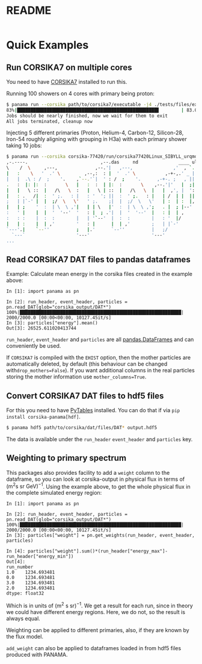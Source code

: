 # README

```{include} ../README.md

```

# Quick Examples

## Run CORSIKA7 on multiple cores

You need to have [CORSIKA7](https://www.iap.kit.edu/corsika/79.php) installed to run this.

Running 100 showers on 4 cores with primary being proton:

```sh
$ panama run --corsika path/to/corsika7/executable -j4 ./tests/files/example_corsika.template
83%|████████████████████████████████████████████████████▋        | 83.0/100 [00:13<00:02, 6.36shower/s]
Jobs should be nearly finished, now we wait for them to exit
All jobs terminated, cleanup now
```

Injecting 5 different primaries (Proton, Helium-4, Carbon-12, Silicon-28, Iron-54 roughly aligning with grouping in H3a) with each primary shower taking 10 jobs:

```sh
$ panama run --corsika corsika-77420/run/corsika77420Linux_SIBYLL_urqmd --jobs 10 --primary ""{2212: 500, 1000020040: 250, 1000060120: 50, 1000140280: 50, 1000260540: 50}"" ./tests/files/example_corsika.template
,-.----.                           ,--.das     nd               ____ ulticore utils for corsik  7
\    /  \     ,---,              ,--.'|   ,---,               ,'  , `.                    ,---,
|   :    \   '  .' \         ,--,:  : |  '  .' \           ,-+-,.' _ |                   '  .' \
|   |  .\ : /  ;    '.    ,`--.'`|  ' : /  ;    '.      ,-+-. ;   , ||                  /  ;    '.
.   :  |: |:  :       \   |   :  :  | |:  :       \    ,--.'|'   |  ;|                 :  :       \
|   |   \ ::  |   /\   \  :   |   \ | ::  |   /\   \  |   |  ,', |  ':                 :  |   /\   \
|   : .   /|  :  ' ;.   : |   : '  '; ||  :  ' ;.   : |   | /  | |  ||                 |  :  ' ;.   :
;   | |`-' |  |  ;/  \   \'   ' ;.    ;|  |  ;/  \   \'   | :  | :  |,                 |  |  ;/  \   \
|   | ;    '  :  | \  \ ,'|   | | \   |'  :  | \  \ ,';   . |  ; |--'                  '  :  | \  \ ,'
:   ' |    |  |  '  '--'  '   : |  ; .'|  |  '  '--'  |   : |  | ,                     |  |  '  '--'
:   : :    |  :  :        |   | '`--'  |  :  :        |   : '  |/                      |  :  :
|   | :    |  | ,'        '   : |      |  | ,'        ;   | |`-'                       |  | ,'
`---'.|    `--''          ;   |.'      `--''          |   ;/                           `--''
  `---`                   '---'                       '---'                                     v0.7.2
...
```

## Read CORSIKA7 DAT files to pandas dataframes

Example: Calculate mean energy in the corsika files created in the example above:

```
In [1]: import panama as pn

In [2]: run_header, event_header, particles = pn.read_DAT(glob="corsika_output/DAT*")
100%|████████████████████████████████████████████████████████████| 2000/2000.0 [00:00<00:00, 10127.45it/s]
In [3]: particles["energy"].mean()
Out[3]: 26525.611020413744
```

`run_header`, `event_header` and `particles` are all [pandas.DataFrames](https://pandas.pydata.org/docs/reference/api/pandas.DataFrame.html) and can conveniently be used.

If `CORSIKA7` is compiled with the `EHIST` option, then the mother particles are automatically deleted, by default (this behaviour can be changed with`drop_mothers=False`).
If you want additional columns in the real particles storing the mother information use `mother_columns=True`.

## Convert CORSIKA7 DAT files to hdf5 files

For this you need to have [PyTables](https://github.com/PyTables/PyTables) installed.
You can do that if via `pip install corsika-panama[hdf]`.

```sh
$ panama hdf5 path/to/corsika/dat/files/DAT* output.hdf5
```

The data is available under the `run_header` `event_header` and `particles` key.

## Weighting to primary spectrum

This packages also provides facility to add a `weight` column to the dataframe, so you can look at corsika-output
in physical flux in terms of $(\mathrm{m^2} \mathrm{s}\ \mathrm{sr}\ \mathrm{GeV})^{-1}$.
Using the example above, to get the whole physical flux in the complete simulated energy region:

```
In [1]: import panama as pn

In [2]: run_header, event_header, particles = pn.read_DAT(glob="corsika_output/DAT*")
100%|████████████████████████████████████████████████████████████| 2000/2000.0 [00:00<00:00, 10127.45it/s]
In [3]: particles["weight"] = pn.get_weights(run_header, event_header, particles)

In [4]: particles["weight"].sum()*(run_header["energy_max"]-run_header["energy_min"])
Out[4]:
run_number
1.0    1234.693481
0.0    1234.693481
3.0    1234.693481
2.0    1234.693481
dtype: float32

```

Which is in units of $(\mathrm{m^2}\ \mathrm{s}\ \mathrm{sr})^{-1}$. We get a result for each run, since
in theory we could have different energy regions. Here, we do not, so the result is always equal.

Weighting can be applied to different primaries, also, if they are known by the flux model.

`add_weight` can also be applied to dataframes loaded in from hdf5 files produced with PANAMA.
